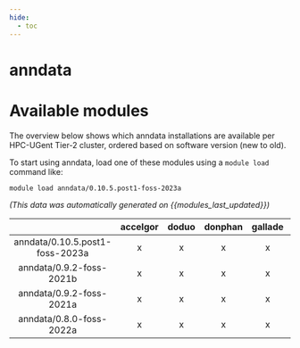 ```yaml
---
hide:
  - toc
---
```


anndata
=======

# Available modules


The overview below shows which anndata installations are available per HPC-UGent Tier-2 cluster, ordered based on software version (new to old).

To start using anndata, load one of these modules using a `module load` command like:

```shell
module load anndata/0.10.5.post1-foss-2023a
```

*(This data was automatically generated on {{modules_last_updated}})*  

| |accelgor|doduo|donphan|gallade|joltik|shinx|skitty|
| :---: | :---: | :---: | :---: | :---: | :---: | :---: | :---: |
|anndata/0.10.5.post1-foss-2023a|x|x|x|x|x|x|x|
|anndata/0.9.2-foss-2021b|x|x|x|x|x|-|x|
|anndata/0.9.2-foss-2021a|x|x|x|x|x|-|x|
|anndata/0.8.0-foss-2022a|x|x|x|x|x|-|x|

